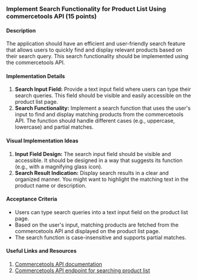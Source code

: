 ### Implement Search Functionality for Product List Using commercetools API (15 points)

#### Description

The application should have an efficient and user-friendly search feature that allows users to quickly find and display relevant products based on their search query. This search functionality should be implemented using the commercetools API.

#### Implementation Details

1. **Search Input Field:** Provide a text input field where users can type their search queries. This field should be visible and easily accessible on the product list page.
2. **Search Functionality:** Implement a search function that uses the user's input to find and display matching products from the commercetools API. The function should handle different cases (e.g., uppercase, lowercase) and partial matches.

#### Visual Implementation Ideas

1. **Input Field Design:** The search input field should be visible and accessible. It should be designed in a way that suggests its function (e.g., with a magnifying glass icon).
2. **Search Result Indication:** Display search results in a clear and organized manner. You might want to highlight the matching text in the product name or description.

#### Acceptance Criteria

- Users can type search queries into a text input field on the product list page.
- Based on the user's input, matching products are fetched from the commercetools API and displayed on the product list page.
- The search function is case-insensitive and supports partial matches.

#### Useful Links and Resources

1. [Commercetools API documentation](https://docs.commercetools.com/api)
2. [Commercetools API endpoint for searching product list](https://docs.commercetools.com/api/projects/productProjections)
